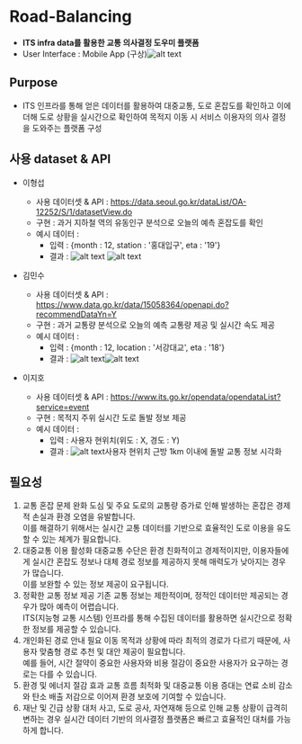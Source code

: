 # Road-Balancing

* **ITS infra data를 활용한 교통 의사결정 도우미 플랫폼**
* User Interface : Mobile App (구상)![alt text](./UI/UI.png)

## Purpose

* ITS 인프라를 통해 얻은 데이터를 활용하여 대중교통, 도로 혼잡도를 확인하고 이에 더해 도로 상황을 실시간으로 확인하여 목적지 이동 시 서비스 이용자의 의사 결정을 도와주는 플랫폼 구성

## 사용 dataset & API

 * 이형섭
   * 사용 데이터셋 & API : https://data.seoul.go.kr/dataList/OA-12252/S/1/datasetView.do
   * 구현 : 과거 지하철 역의 유동인구 분석으로 오늘의 예측 혼잡도를 확인
   * 예시 데이터 : 
     * 입력 : {month : 12, station : '홍대입구', eta : '19'}
     * 결과 :  ![alt text](./images/홍대입구_12월_19-20시_승하차인원.png)
     ![alt text](./images/00_홍대_유동인구.png)
    
 * 김민수
   * 사용 데이터셋 & API : https://www.data.go.kr/data/15058364/openapi.do?recommendDataYn=Y
   * 구현 : 과거 교통량 분석으로 오늘의 예측 교통량 제공 및 실시간 속도 제공
   * 예시 데이터 : 
     * 입력 : {month : 12, location : '서강대교', eta : '18'}
     * 결과 :  ![alt text](./images/서강대교_수요일_18시_통행량.png)![alt text](./images/01_서강대교_통행량.png)
 * 이지호
   * 사용 데이터셋 & API : https://www.its.go.kr/opendata/opendataList?service=event
   * 구현 : 목적지 주위 실시간 도로 돌발 정보 제공
   * 예시 데이터 : 
     * 입력 : 사용자 현위치(위도 : X, 경도 : Y)
     * 결과 :  ![alt text](./images/02_돌발교통정보.png)사용자 현위치 근방 1km 이내에 돌발 교통 정보 시각화


## 필요성

1. 교통 혼잡 문제 완화
도심 및 주요 도로의 교통량 증가로 인해 발생하는 혼잡은 경제적 손실과 환경 오염을 유발합니다. 
</br>이를 해결하기 위해서는 실시간 교통 데이터를 기반으로 효율적인 도로 이용을 유도할 수 있는 체계가 필요합니다.
2. 대중교통 이용 활성화
대중교통 수단은 환경 친화적이고 경제적이지만, 이용자들에게 실시간 혼잡도 정보나 대체 경로 정보를 제공하지 못해 매력도가 낮아지는 경우가 많습니다. 
</br>이를 보완할 수 있는 정보 제공이 요구됩니다.
3. 정확한 교통 정보 제공
기존 교통 정보는 제한적이며, 정적인 데이터만 제공되는 경우가 많아 예측이 어렵습니다. 
</br>ITS(지능형 교통 시스템) 인프라를 통해 수집된 데이터를 활용하면 실시간으로 정확한 정보를 제공할 수 있습니다.
4. 개인화된 경로 안내 필요
이동 목적과 상황에 따라 최적의 경로가 다르기 때문에, 사용자 맞춤형 경로 추천 및 대안 제공이 필요합니다. 
</br>예를 들어, 시간 절약이 중요한 사용자와 비용 절감이 중요한 사용자가 요구하는 경로는 다를 수 있습니다.
5. 환경 및 에너지 절감 효과
교통 흐름 최적화 및 대중교통 이용 증대는 연료 소비 감소와 탄소 배출 저감으로 이어져 환경 보호에 기여할 수 있습니다.
1. 재난 및 긴급 상황 대처
사고, 도로 공사, 자연재해 등으로 인해 교통 상황이 급격히 변하는 경우 실시간 데이터 기반의 의사결정 플랫폼은 빠르고 효율적인 대처를 가능하게 합니다.

